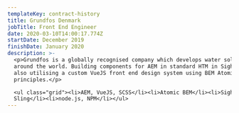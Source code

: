 ```yaml
---
templateKey: contract-history
title: Grundfos Denmark
jobTitle: Front End Engineer
date: 2020-03-10T14:00:17.774Z
startDate: December 2019
finishDate: January 2020
description: >-
  <p>Grundfos is a globally recognised company which develops water solutions
  around the world. Building components for AEM in standard HTM in Sightly but
  also utilising a custom VueJS front end design system using BEM Atomic Design
  principles.</p>

  <ul class="grid"><li>AEM, VueJS, SCSS</li><li>Atomic BEM</li><li>Sightly, AEM_Dialog,
  Sling</li><li>node.js, NPM</li></ul>
---
```

